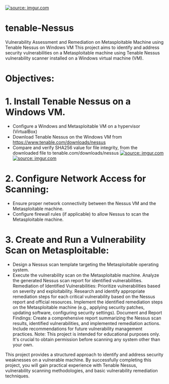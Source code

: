 <a href="https://imgur.com/NuMXYAd"><img src="https://i.imgur.com//NuMXYAd.png" title="source: imgur.com" /></a> 
# tenable-Nessus 

Vulnerability Assessment and Remediation on Metasploitable Machine using Tenable Nessus on Windows VM
This project aims to identify and address security vulnerabilities on a Metasploitable machine using Tenable Nessus vulnerability scanner installed on a Windows virtual machine (VM).

# Objectives:
# 1. Install Tenable Nessus on a Windows VM.
- Configure a Windows and Metasploitable VM on a hypervisor (VirtualBox)
- Download Tenable Nessus on the Windows VM from  https://www.tenable.com/downloads/nessus
- Compare and verify SHA256 value for file integrity, from the downloaded file to tenable.com/downloads/nessus
 <a href="https://imgur.com/KFSPLGu"><img src="https://i.imgur.com//KFSPLGu.png" title="source: imgur.com" /></a>
 <a href="https://imgur.com/Y6baJYz"><img src="https://i.imgur.com//Y6baJYz.png" title="source: imgur.com" /></a>
# 2. Configure Network Access for Scanning:
- Ensure proper network connectivity between the Nessus VM and the Metasploitable machine.
- Configure firewall rules (if applicable) to allow Nessus to scan the Metasploitable machine.
# 3. Create and Run a Vulnerability Scan on Metasploitable:
- Design a Nessus scan template targeting the Metasploitable operating system.
- Execute the vulnerability scan on the Metasploitable machine.
Analyze the generated Nessus scan report for identified vulnerabilities.
Remediation of Identified Vulnerabilities:
Prioritize vulnerabilities based on severity and exploitability.
Research and identify appropriate remediation steps for each critical vulnerability based on the Nessus report and official resources.
Implement the identified remediation steps on the Metasploitable machine (e.g., applying security patches, updating software, configuring security settings).
Document and Report Findings:
Create a comprehensive report summarizing the Nessus scan results, identified vulnerabilities, and implemented remediation actions.
Include recommendations for future vulnerability management practices.
Note: This project is intended for educational purposes only. It's crucial to obtain permission before scanning any system other than your own.

This project provides a structured approach to identify and address security weaknesses on a vulnerable machine. By successfully completing this project, you will gain practical experience with Tenable Nessus, vulnerability scanning methodologies, and basic vulnerability remediation techniques.


